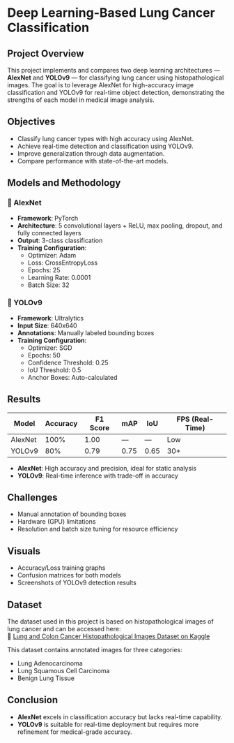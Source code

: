 # Deep Learning-Based Lung Cancer Classification

## Project Overview

This project implements and compares two deep learning architectures — **AlexNet** and **YOLOv9** — for classifying lung cancer using histopathological images. The goal is to leverage AlexNet for high-accuracy image classification and YOLOv9 for real-time object detection, demonstrating the strengths of each model in medical image analysis.

## Objectives

- Classify lung cancer types with high accuracy using AlexNet.
- Achieve real-time detection and classification using YOLOv9.
- Improve generalization through data augmentation.
- Compare performance with state-of-the-art models.

## Models and Methodology

### 🔹 AlexNet
- **Framework**: PyTorch
- **Architecture**: 5 convolutional layers + ReLU, max pooling, dropout, and fully connected layers
- **Output**: 3-class classification
- **Training Configuration**:
  - Optimizer: Adam
  - Loss: CrossEntropyLoss
  - Epochs: 25
  - Learning Rate: 0.0001
  - Batch Size: 32

### 🔸 YOLOv9
- **Framework**: Ultralytics
- **Input Size**: 640x640
- **Annotations**: Manually labeled bounding boxes
- **Training Configuration**:
  - Optimizer: SGD
  - Epochs: 50
  - Confidence Threshold: 0.25
  - IoU Threshold: 0.5
  - Anchor Boxes: Auto-calculated

## Results

| Model     | Accuracy | F1 Score | mAP  | IoU  | FPS (Real-Time) |
|-----------|----------|----------|------|------|-----------------|
| AlexNet   | 100%     | 1.00     | —    | —    | Low             |
| YOLOv9    | 80%      | 0.79     | 0.75 | 0.65 | 30+             |

- **AlexNet**: High accuracy and precision, ideal for static analysis  
- **YOLOv9**: Real-time inference with trade-off in accuracy

## Challenges

- Manual annotation of bounding boxes  
- Hardware (GPU) limitations  
- Resolution and batch size tuning for resource efficiency

## Visuals

- Accuracy/Loss training graphs  
- Confusion matrices for both models  
- Screenshots of YOLOv9 detection results

## Dataset

The dataset used in this project is based on histopathological images of lung cancer and can be accessed here:  
🔗 [Lung and Colon Cancer Histopathological Images Dataset on Kaggle](https://www.kaggle.com/datasets/andrewmvd/lung-and-colon-cancer-histopathological-images)

This dataset contains annotated images for three categories:  
- Lung Adenocarcinoma  
- Lung Squamous Cell Carcinoma  
- Benign Lung Tissue

## Conclusion

- **AlexNet** excels in classification accuracy but lacks real-time capability.  
- **YOLOv9** is suitable for real-time deployment but requires more refinement for medical-grade accuracy.

